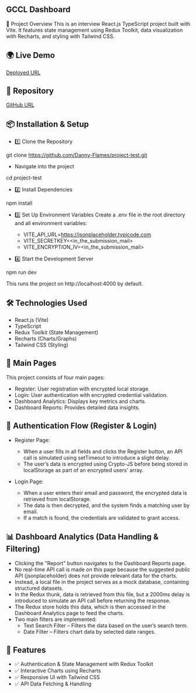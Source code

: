 
## GCCL Dashboard
🚀 Project Overview
This is an interview React.js TypeScript project built with Vite. It features state management using Redux Toolkit, data visualization with Recharts, and styling with Tailwind CSS.

## 🌍 Live Demo
[Deployed URL](https://gems-dashboard.vercel.app/auth/login)

## 📂 Repository
[GitHub URL](https://github.com/Danny-Flames/project-test.git)

## 📦 Installation & Setup
- 1️⃣ Clone the Repository

git clone https://github.com/Danny-Flames/project-test.git

- Navigate into the project

cd project-test

- 2️⃣ Install Dependencies

npm install

- 3️⃣ Set Up Environment Variables
Create a .env file in the root directory and all environment variables:

    - VITE_API_URL=https://jsonplaceholder.typicode.com
    - VITE_SECRETKEY=<in_the_submission_mail>
    - VITE_ENCRYPTION_IV=<in_the_submission_mail>

- 4️⃣ Start the Development Server

npm run dev

This runs the project on http://localhost:4000 by default.

## 🛠️ Technologies Used
- React.js (Vite)
- TypeScript
- Redux Toolkit (State Management)
- Recharts (Charts/Graphs)
- Tailwind CSS (Styling)

## 📌 Main Pages
This project consists of four main pages:

- Register: User registration with encrypted local storage.
- Login: User authentication with encrypted credential validation.
- Dashboard Analytics: Displays key metrics and charts.
- Dashboard Reports: Provides detailed data insights.

## 🔐 Authentication Flow (Register & Login)
- Register Page:
    - When a user fills in all fields and clicks the Register button, an API call is simulated using setTimeout to introduce a slight delay.
    - The user’s data is encrypted using Crypto-JS before being stored in localStorage as part of an encrypted users' array.

- Login Page:
    - When a user enters their email and password, the encrypted data is retrieved from localStorage.
    - The data is then decrypted, and the system finds a matching user by email.
    - If a match is found, the credentials are validated to grant access.

## 📊 Dashboard Analytics (Data Handling & Filtering)
- Clicking the "Report" button navigates to the Dashboard Reports page.
- No real-time API call is made on this page because the suggested public API (jsonplaceholder) does not provide relevant data for the charts.
- Instead, a local file in the project serves as a mock database, containing structured datasets.
- In the Redux thunk, data is retrieved from this file, but a 2000ms delay is introduced to simulate an API call before returning the response.
- The Redux store holds this data, which is then accessed in the Dashboard Analytics page to feed the charts.
- Two main filters are implemented:
    - Text Search Filter – Filters the data based on the user’s search term.
    - Date Filter – Filters chart data by selected date ranges.

## 📌 Features
- ✅ Authentication & State Management with Redux Toolkit
- ✅ Interactive Charts using Recharts
- ✅ Responsive UI with Tailwind CSS
- ✅ API Data Fetching & Handling